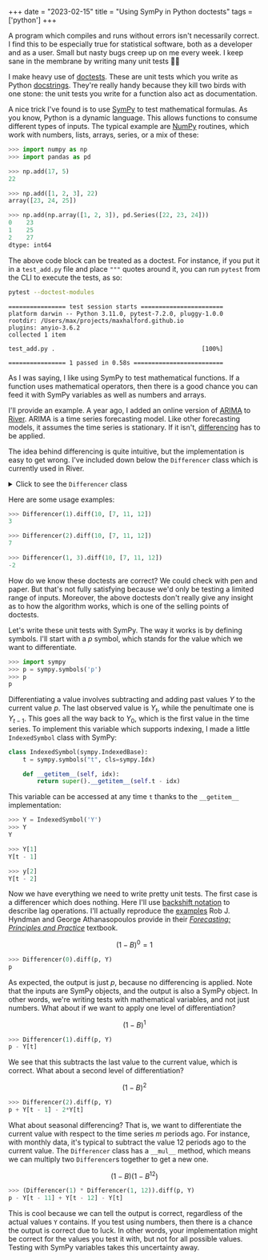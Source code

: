 +++
date = "2023-02-15"
title = "Using SymPy in Python doctests"
tags = ['python']
+++

A program which compiles and runs without errors isn't necessarily correct. I find this to be especially true for statistical software, both as a developer and as a user. Small but nasty bugs creep up on me every week. I keep sane in the membrane by writing many unit tests 🐛🔨

I make heavy use of [doctests](https://docs.python.org/3/library/doctest.html). These are unit tests which you write as Python [docstrings](https://realpython.com/documenting-python-code/#documenting-your-python-code-base-using-docstrings). They're really handy because they kill two birds with one stone: the unit tests you write for a function also act as documentation.

A nice trick I've found is to use [SymPy](https://www.sympy.org/en/index.html) to test mathematical formulas. As you know, Python is a dynamic language. This allows functions to consume different types of inputs. The typical example are [NumPy](https://numpy.org/) routines, which work with numbers, lists, arrays, series, or a mix of these:

```py
>>> import numpy as np
>>> import pandas as pd

>>> np.add(17, 5)
22

>>> np.add([1, 2, 3], 22)
array([23, 24, 25])

>>> np.add(np.array([1, 2, 3]), pd.Series([22, 23, 24]))
0    23
1    25
2    27
dtype: int64

```

The above code block can be treated as a doctest. For instance, if you put it in a `test_add.py` file and place `"""` quotes around it, you can run `pytest` from the CLI to execute the tests, as so:

```sh
pytest --doctest-modules
```

```
================ test session starts =======================
platform darwin -- Python 3.11.0, pytest-7.2.0, pluggy-1.0.0
rootdir: /Users/max/projects/maxhalford.github.io
plugins: anyio-3.6.2
collected 1 item

test_add.py .                                         [100%]

================ 1 passed in 0.58s =========================
```

As I was saying, I like using SymPy to test mathematical functions. If a function uses mathematical operators, then there is a good chance you can feed it with SymPy variables as well as numbers and arrays.

I'll provide an example. A year ago, I added an online version of [ARIMA](https://en.wikipedia.org/wiki/Autoregressive_integrated_moving_average) to [River](https://riverml.xyz/0.14.0/). ARIMA is a time series forecasting model. Like other forecasting models, it assumes the time series is stationary. If it isn't, [differencing](https://en.wikipedia.org/wiki/Autoregressive_integrated_moving_average#Differencing) has to be applied.

The idea behind differencing is quite intuitive, but the implementation is easy to get wrong. I've included down below the `Differencer` class which is currently used in River.

<details>
  <summary>Click to see the <code>Differencer</code> class</summary>

```py
import collections
import itertools
import math

class Differencer:
    """A time series differencer.

    References
    ----------
    [^1]: [Stationarity and differencing](https://otexts.com/fpp2/stationarity.html)
    [^2]: [Backshift notation](https://otexts.com/fpp2/backshift.html)

    """

    def __init__(self, d, m=1):
        self.d = d
        self.m = m

        def n_choose_k(n, k):
            f = math.factorial
            return f(n) // f(k) // f(n - k)

        self.coeffs = {0: 1}
        for k in range(1, d + 1):
            t = k * m
            coeff = (-1 if k % 2 else 1) * n_choose_k(n=d, k=k)
            self.coeffs[t] = coeff

    @property
    def n_required_past_values(self):
        return max(self.coeffs)

    @classmethod
    def from_coeffs(cls, coeffs):
        obj = cls(0, 0)
        obj.coeffs = coeffs
        return obj

    def __mul__(self, other):
        """Compose two differencers together."""
        coeffs = collections.defaultdict(int)

        for (t1, c1), (t2, c2) in itertools.product(self.coeffs.items(), other.coeffs.items()):
            coeffs[t1 + t2] += c1 * c2

        # Remove 0 coefficients
        for t, c in list(coeffs.items()):
            if c == 0:
                del coeffs[t]

        return Differencer.from_coeffs(dict(coeffs))

    def diff(self, p, Y: list):
        """Differentiate by applying each coefficient c at each index t.

        Parameters
        ----------
        Y
            The window of previous values. The first element is assumed to be the most recent
            value.

        """
        total = 0
        for t, c in self.coeffs.items():
            try:
                total += (c * Y[t - 1]) if t else p
            except IndexError:
                break
        return total

    def undiff(self, p, Y: list):
        """Differentiate by applying each coefficient c at each index t.

        Parameters
        ----------
        Y
            The window of previous values. The first element is assumed to be the most recent
            value.

        """
        total = p
        for t, c in self.coeffs.items():
            try:
                if t:
                    total -= c * Y[t - 1]
            except IndexError:
                break
        return total
```
</details>

Here are some usage examples:

```py
>>> Differencer(1).diff(10, [7, 11, 12])
3

>>> Differencer(2).diff(10, [7, 11, 12])
7

>>> Differencer(1, 3).diff(10, [7, 11, 12])
-2

```

How do we know these doctests are correct? We could check with pen and paper. But that's not fully satisfying because we'd only be testing a limited range of inputs. Moreover, the above doctests don't really give any insight as to how the algorithm works, which is one of the selling points of doctests.

Let's write these unit tests with SymPy. The way it works is by defining symbols. I'll start with a $p$ symbol, which stands for the value which we want to differentiate.

```py
>>> import sympy
>>> p = sympy.symbols('p')
>>> p
p

```

Differentiating a value involves subtracting and adding past values $Y$ to the current value $p$. The last observed value is $Y_t$, while the penultimate one is $Y_{t-1}$. This goes all the way back to $Y_0$, which is the first value in the time series. To implement this variable which supports indexing, I made a little `IndexedSymbol` class with SymPy:

```py
class IndexedSymbol(sympy.IndexedBase):
    t = sympy.symbols("t", cls=sympy.Idx)

    def __getitem__(self, idx):
        return super().__getitem__(self.t - idx)
```

This variable can be accessed at any time `t` thanks to the `__getitem__` implementation:

```py
>>> Y = IndexedSymbol('Y')
>>> Y
Y

>>> Y[1]
Y[t - 1]

>>> y[2]
Y[t - 2]

```

Now we have everything we need to write pretty unit tests. The first case is a differencer which does nothing. Here I'll use [backshift notation](https://en.wikipedia.org/wiki/Lag_operator) to describe lag operations. I'll actually reproduce the [examples](https://otexts.com/fpp2/backshift.html) Rob J. Hyndman and George Athanasopoulos provide in their [*Forecasting: Principles and Practice*](https://otexts.com/fpp2/) textbook.

$$(1 - B)^0 = 1$$

```py
>>> Differencer(0).diff(p, Y)
p

```

As expected, the output is just $p$, because no differencing is applied. Note that the inputs are SymPy objects, and the output is also a SymPy object. In other words, we're writing tests with mathematical variables, and not just numbers. What about if we want to apply one level of differentiation?

$$(1 - B)^1$$

```py
>>> Differencer(1).diff(p, Y)
p - Y[t]

```

We see that this subtracts the last value to the current value, which is correct. What about a second level of differentiation?

$$(1 - B)^2$$

```py
>>> Differencer(2).diff(p, Y)
p + Y[t - 1] - 2*Y[t]

```

What about seasonal differencing? That is, we want to differentiate the current value with respect to the time series $m$ periods ago. For instance, with monthly data, it's typical to subtract the value 12 periods ago to the current value. The `Differencer` class has a `__mul__` method, which means we can multiply two `Differencer`s together to get a new one.

$$(1 - B)(1 - B^{12})$$

```py
>>> (Differencer(1) * Differencer(1, 12)).diff(p, Y)
p - Y[t - 11] + Y[t - 12] - Y[t]

```

This is cool because we can tell the output is correct, regardless of the actual values `Y` contains. If you test using numbers, then there is a chance the output is correct due to luck. In other words, your implementation might be correct for the values you test it with, but not for all possible values. Testing with SymPy variables takes this uncertainty away.
